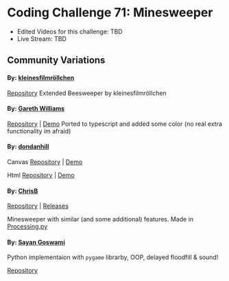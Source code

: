# Coding Challenge 71: Minesweeper
* Edited Videos for this challenge: TBD
* Live Stream: TBD

## Community Variations

#### By: [kleinesfilmröllchen](https://github.com/kleinesfilmroellchen)
[Repository](https://github.com/kleinesfilmroellchen/Beesweeper)
Extended Beesweeper by kleinesfilmröllchen

#### By: [Gareth Williams](https://github.com/gaweph)
[Repository](https://github.com/Gaweph/CodingTrain-RainbowCode-Challenges/tree/master/CC_71_minesweeper) | [Demo](https://gaweph.github.io/CodingTrain-RainbowCode-Challenges/CC_71_minesweeper/)
Ported to typescript and added some color (no real extra functionality im afraid)

#### By: [dondanhill](https://github.com/dondanhill)

Canvas [Repository](https://github.com/dondanhill/mine-buddy-html) | [Demo](https://dondanhill.github.io/mine-buddy-html/)

Html [Repository](https://github.com/dondanhill/mine-buddy-canvas) | [Demo](https://dondanhill.github.io/mine-buddy-canvas/)

#### By: [ChrisB](https://github.com/Parallax-Vector)

[Repository](https://github.com/Parallax-Vector/minesweeper) | [Releases](https://github.com/Parallax-Vector/minesweeper/releases)

Minesweeper with similar (and some additional) features. Made in [Processing.py](http://py.processing.org/)


#### By: [Sayan Goswami](https://github.com/sayan98)

Python implementaion with `pygame` librarby, OOP, delayed floodfill & sound! 

[Repository](https://github.com/Sayan98/minesweeper-py/)

